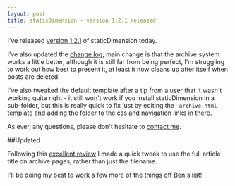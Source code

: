 ```yaml
---
layout: post
title: staticDimension - version 1.2.1 released
---
```


I've released [version 1.2.1](/files/staticDimension-1.2.1.tar.gz) of staticDimension today.

I've also updated the [change log](/pages/staticDimension_changelog.html#1.2.1), main change is that the archive system works a little better, although it is still far from being perfect, I'm struggling to work out how best to present it, at least it now cleans up after itself when posts are deleted.

I've also tweaked the default template after a tip from a user that it wasn't working quite right - it still won't work if you install staticDimension in a sub-folder, but this is really quick to fix just by editing the `_archive.html` template and adding the folder to the css and navigation links in there.

As ever, any questions, please don't hesitate to [contact me](/pages/about_me.html).

##Updated

Following this [excellent review](http://brooksreview.net/2011/04/staticdimension/) I made a quick tweak to use the full article title on archive pages, rather than just the filename.

I'll be doing my best to work a few more of the things off Ben's list!